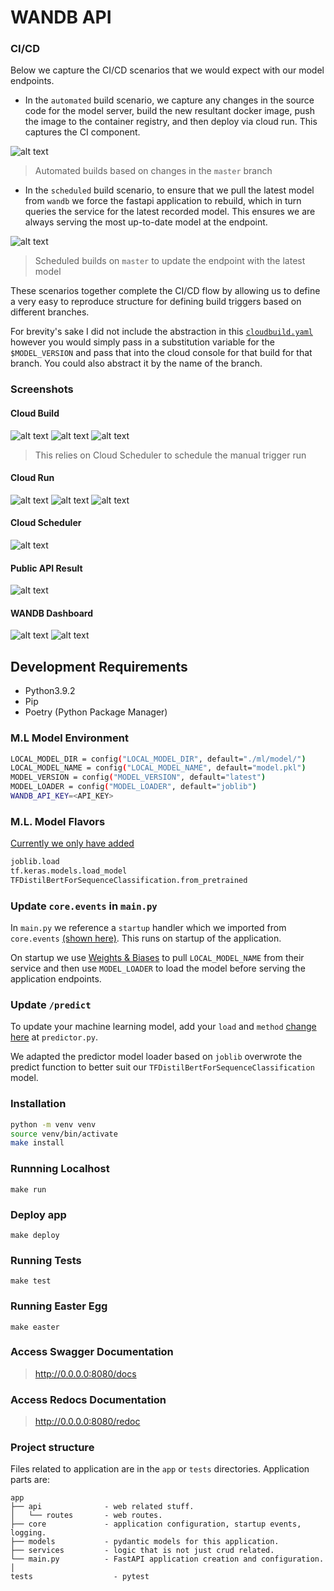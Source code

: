 # WANDB API

### CI/CD

Below we capture the CI/CD scenarios that we would expect with our model endpoints.

- In the `automated` build scenario, we capture any changes in the source code for the model server, build the new resultant docker image, push the image to the container registry, and then deploy via cloud run. This captures the CI component.

![alt text
](https://miro.medium.com/max/998/1*SQcTRfQ2Cqoq18yofRsvTQ.png)

> Automated builds based on changes in the `master` branch

- In the `scheduled` build scenario, to ensure that we pull the latest model from `wandb` we force the fastapi application to rebuild, which in turn queries the service for the latest recorded model. This ensures we are always serving the most up-to-date model at the endpoint.

![alt text](https://miro.medium.com/max/504/0*JR7aBMi66GFJlv5L)

> Scheduled builds on `master` to update the endpoint with the latest model

These scenarios together complete the CI/CD flow by allowing us to define a very easy to reproduce structure for defining build triggers based on different branches.

For brevity's sake I did not include the abstraction in this [`cloudbuild.yaml`](./cloudbuild.yaml) however you would simply pass in a substitution variable for the `$MODEL_VERSION` and pass that into the cloud console for that build for that branch. You could also abstract it by the name of the branch.

### Screenshots

#### Cloud Build

![alt text](./static/images/cloud-build-table.png)
![alt text](./static/images/cloud-build-master-commit-run.png)
![alt text](./static/images/cloud-build-scheduled-run.png)

> This relies on Cloud Scheduler to schedule the manual trigger run

#### Cloud Run

![alt text](./static/images/cloud-run-table.png)
![alt text](./static/images/cloud-run-revisions-cicd.png)
![alt text](./static/images/cloud-run-dashboard.png)

#### Cloud Scheduler

![alt text](./static/images/cloud-scheduler.png)

#### Public API Result

![alt text](./static/images/public-api-result.png)

#### WANDB Dashboard

![alt text](./static/images/wandb-dashboard-1.png)
![alt text](./static/images/wandb-dashboard-2.png)

## Development Requirements

- Python3.9.2
- Pip
- Poetry (Python Package Manager)

### M.L Model Environment

```sh
LOCAL_MODEL_DIR = config("LOCAL_MODEL_DIR", default="./ml/model/")
LOCAL_MODEL_NAME = config("LOCAL_MODEL_NAME", default="model.pkl")
MODEL_VERSION = config("MODEL_VERSION", default="latest")
MODEL_LOADER = config("MODEL_LOADER", default="joblib")
WANDB_API_KEY=<API_KEY>
```

### M.L. Model Flavors

[Currently we only have added](app/core/model_loaders.py)

```sh
joblib.load
tf.keras.models.load_model
TFDistilBertForSequenceClassification.from_pretrained
```

### Update `core.events` in `main.py`

In `main.py` we reference a `startup` handler which we imported from `core.events` [(shown here)](app/core/events.py).
This runs on startup of the application.

On startup we use [Weights & Biases](https://wandb.ai/) to pull `LOCAL_MODEL_NAME` from their service and then use `MODEL_LOADER` to load the model before serving the application endpoints.

### Update `/predict`

To update your machine learning model, add your `load` and `method` [change here](app/api/routes/predictor.py) at `predictor.py`.

We adapted the predictor model loader based on `joblib` overwrote the predict function to better suit our `TFDistilBertForSequenceClassification` model.

### Installation

```sh
python -m venv venv
source venv/bin/activate
make install
```

### Runnning Localhost

`make run`

### Deploy app

`make deploy`

### Running Tests

`make test`

### Running Easter Egg

`make easter`

### Access Swagger Documentation

> <http://0.0.0.0:8080/docs>

### Access Redocs Documentation

> <http://0.0.0.0:8080/redoc>

### Project structure

Files related to application are in the `app` or `tests` directories.
Application parts are:

    app
    ├── api              - web related stuff.
    │   └── routes       - web routes.
    ├── core             - application configuration, startup events, logging.
    ├── models           - pydantic models for this application.
    ├── services         - logic that is not just crud related.
    └── main.py          - FastAPI application creation and configuration.
    │
    tests                  - pytest
